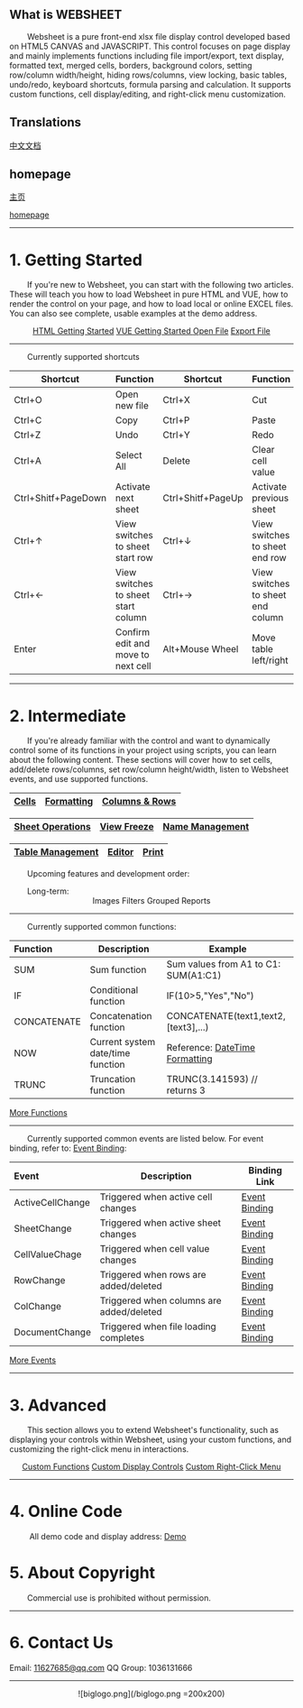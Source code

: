 

## What is WEBSHEET
&nbsp;&nbsp;&nbsp;&nbsp;&nbsp;&nbsp;&nbsp;&nbsp;Websheet is a pure front-end xlsx file display control developed based on HTML5 CANVAS and JAVASCRIPT. This control focuses on page display and mainly implements functions including file import/export, text display, formatted text, merged cells, borders, background colors, setting row/column width/height, hiding rows/columns, view locking, basic tables, undo/redo, keyboard shortcuts, formula parsing and calculation. It supports custom functions, cell display/editing, and right-click menu customization.


##  Translations

 <a target="_blank" href="https://github.com/11627685/websheet/blob/main/README_zh.md">中文文档</a>

##  homepage
 <a target="_blank" href="http://wiki.websheet.cn/zh/home">主页</a>
 <p>
 <a target="_blank" href="http://wiki.websheet.cn/en/home">homepage</a>
 
---
# 1. Getting Started
&nbsp;&nbsp;&nbsp;&nbsp;&nbsp;&nbsp;&nbsp;&nbsp;If you're new to Websheet, you can start with the following two articles. These will teach you how to load Websheet in pure HTML and VUE, how to render the control on your page, and how to load local or online EXCEL files. You can also see complete, usable examples at the demo address.
<center>
   <div class="link-container">
    <a target="_blank" href="http://wiki.websheet.cn/en/htmlusage">HTML Getting Started</a>
    <a target="_blank" href="http://wiki.websheet.cn/en/vueUsage">VUE Getting Started
       <a target="_blank" href="http://wiki.websheet.cn/en/OpenFile">Open File</a>
       <a target="_blank" href="http://wiki.websheet.cn/en/FileExport">Export File</a> 
  </div>
     
</center>
  
 ---   
     
&nbsp;&nbsp;&nbsp;&nbsp;&nbsp;&nbsp;&nbsp;&nbsp;Currently supported shortcuts  
     
 <center>  
  
| Shortcut | Function |   Shortcut | Function |   
| ------- | ------- | ------- | ------- | 
 |Ctrl+O | Open new file | Ctrl+X  | Cut  |
 |Ctrl+C | Copy|     Ctrl+P | Paste | 
 |Ctrl+Z | Undo |   Ctrl+Y | Redo | 
 |Ctrl+A | Select All |   Delete   | Clear cell value | 
 |Ctrl+Shitf+PageDown | Activate next sheet|   Ctrl+Shitf+PageUp | Activate previous sheet| 
 |Ctrl+↑| View switches to sheet start row|   Ctrl+↓ | View switches to sheet end row |  
 |Ctrl+← | View switches to sheet start column |   Ctrl+→ | View switches to sheet end column |  
 |Enter | Confirm edit and move to next cell |  Alt+Mouse Wheel   | Move table left/right |   
</center>

  
---

# 2. Intermediate
&nbsp;&nbsp;&nbsp;&nbsp;&nbsp;&nbsp;&nbsp;&nbsp;If you're already familiar with the control and want to dynamically control some of its functions in your project using scripts, you can learn about the following content. These sections will cover how to set cells, add/delete rows/columns, set row/column height/width, listen to Websheet events, and use supported functions.
<center>
   
  |  <a target="_blank" href="http://wiki.websheet.cn/en/CellEDITOR">Cells</a> |  <a target="_blank" href="http://wiki.websheet.cn/en/Fromat">Formatting</a> |     <a target="_blank" href="http://wiki.websheet.cn/en/RowandRow-Settings">Columns & Rows</a> | 
|------- | ------- | ------- |  
  
 |  <a target="_blank" href="http://wiki.websheet.cn/en/SheetOperation">Sheet Operations</a> |   <a target="_blank" href="http://wiki.websheet.cn/en/ViewLock">View Freeze</a> |      <a target="_blank" href="http://wiki.websheet.cn/en/Names">Name Management</a>| 
| ------- | ------- | ------- |  
  
   |  <a target="_blank" href="http://wiki.websheet.cn/en/table">Table Management</a>  |   <a target="_blank" href="http://wiki.websheet.cn/en/CellEDITOR">Editor</a> |       <a target="_blank" href="http://wiki.websheet.cn/en/print">Print</a> | 
| ------- | ------- | ------- |  
   
 

</center>

 &nbsp;&nbsp;&nbsp;&nbsp;&nbsp;&nbsp;&nbsp;&nbsp;Upcoming features and development order:
  <center>
   <div class="link-container"> 
  </div>
</center>
 &nbsp;&nbsp;&nbsp;&nbsp;&nbsp;&nbsp;&nbsp;&nbsp;Long-term:
  <center>
   <div class="link-container">
      <span target="_blank" href="./"> Images</span>
     <span   target="_blank" href="./">Filters</span>
     <span target="_blank" href="./">Grouped Reports</span>
  </div>
</center>

  
---
&nbsp;&nbsp;&nbsp;&nbsp;&nbsp;&nbsp;&nbsp;&nbsp;Currently supported common functions:

 <center>  
  
| Function | Description |  Example| 
| :------- | ------- |   ------- |
 |SUM | Sum function | Sum values from A1 to C1: SUM(A1:C1) |
 |IF | Conditional function  |  IF(10>5,"Yes","No")  | 
 |CONCATENATE| Concatenation function|    CONCATENATE(text1,text2,[text3],...)  |
 |NOW| Current system date/time function |  Reference:  <a target="_blank" href="http://wiki.websheet.cn/en/Fromat#DataNow">DateTime Formatting</a> |
 |TRUNC| Truncation function |    TRUNC(3.141593) // returns 3 |
</center>


<right>
   <div class="link-container-right">
    <a target="_blank" href="http://wiki.websheet.cn/en/FunctionOrFormula">More Functions</a>
  </div>
</right>

---

&nbsp;&nbsp;&nbsp;&nbsp;&nbsp;&nbsp;&nbsp;&nbsp;Currently supported common events are listed below. For event binding, refer to: <a target="_blank" href="http://wiki.websheet.cn/en/EventList">Event Binding</a>:


 <center>  
  
| Event | Description |  Binding Link| 
| :------- | ------- |   ------- |
 | ActiveCellChange| Triggered when active cell changes |  <a target="_blank" href="http://wiki.websheet.cn/en/EventList#ActiveCellChange">Event Binding</a> |
 | SheetChange| Triggered when active sheet changes |   <a target="_blank" href="http://wiki.websheet.cn/en/EventList#SheetChange">Event Binding</a> |
 | CellValueChage|Triggered when cell value changes | <a target="_blank" href="http://wiki.websheet.cn/en/EventList#CellValueChage">Event Binding</a>   | 
 | RowChange| Triggered when rows are added/deleted |   <a target="_blank" href="http://wiki.websheet.cn/en/EventList#RowChange">Event Binding</a>  |
 | ColChange| Triggered when columns are added/deleted |   <a target="_blank" href="http://wiki.websheet.cn/en/EventList#ColChange">Event Binding</a>  |
 | DocumentChange| Triggered when file loading completes |   <a target="_blank" href="http://wiki.websheet.cn/en/EventList#DocumentChange">Event Binding</a>  |  
  
   
  
</center>
 
 
  
<right>
   <div class="link-container-right">
    <a target="_blank" href="http://wiki.websheet.cn/en/EventList">More Events</a>
  </div>
</right>

---

# 3. Advanced
&nbsp;&nbsp;&nbsp;&nbsp;&nbsp;&nbsp;&nbsp;&nbsp;This section allows you to extend Websheet's functionality, such as displaying your controls within Websheet, using your custom functions, and customizing the right-click menu in interactions.
 <center>
   <div class="link-container">
    <a target="_blank" href="http://wiki.websheet.cn/en/CustomFunctionsOrFormulas">Custom Functions</a>
    <a target="_blank" href="http://wiki.websheet.cn/en/CustomDisplayControl">Custom Display Controls</a>
     <a target="_blank" href="http://wiki.websheet.cn/en/CustomizeRightClickMenu">Custom Right-Click Menu</a>
    
  </div>
</center>

---
# 4. Online Code

&nbsp;&nbsp;&nbsp;&nbsp;&nbsp;&nbsp;&nbsp;&nbsp; All demo code and display address: <a target="_blank" href="http://www.websheet.cn/xlsx/">Demo</a>
# 5. About Copyright
&nbsp;&nbsp;&nbsp;&nbsp;&nbsp;&nbsp;&nbsp;&nbsp;Commercial use is prohibited without permission.
  
---
  
# 6. Contact Us
  
  Email: 11627685@qq.com
  QQ Group: 1036131666
  
---
  
  <center>
  
![biglogo.png](/biglogo.png =200x200)
</center>
